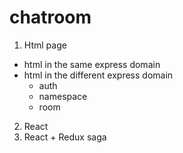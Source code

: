 # chatroom

1. Html page

- html in the same express domain
- html in the different express domain
  - auth
  - namespace
  - room

2. React
3. React + Redux saga
